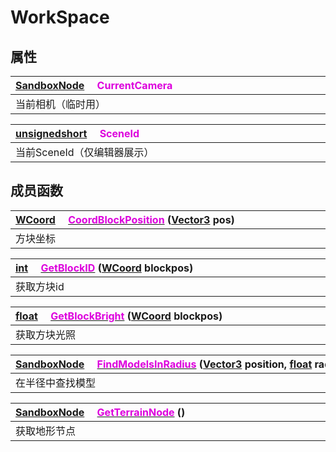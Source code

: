 # WorkSpace

## 属性

|<div style="width:700px">[SandboxNode](/Api/Classes/Base/SandboxNode.md) &emsp;<font color="dd00dd">CurrentCamera</font></div>|
|:---|
|当前相机（临时用）|

|<div style="width:700px">[unsignedshort](/Api/Enums/unsignedshort.md) &emsp;<font color="dd00dd">SceneId</font></div>|
|:---|
|当前SceneId（仅编辑器展示）|

## 成员函数

|<div style="width:700px">[WCoord](/Api/DataType/WCoord.md) &emsp;[<font color="dd00dd">CoordBlockPosition</font>](/Api/Classes/Scene/WorkSpace_F/CoordBlockPosition.md) ([Vector3](/Api/DataType/Vector3.md) pos)</div>|
|:---|
|方块坐标|

|<div style="width:700px">[int](/Api/DataType/Number.md) &emsp;[<font color="dd00dd">GetBlockID</font>](/Api/Classes/Scene/WorkSpace_F/GetBlockID.md) ([WCoord](/Api/DataType/WCoord.md) blockpos)</div>|
|:---|
|获取方块id|

|<div style="width:700px">[float](/Api/DataType/Number.md) &emsp;[<font color="dd00dd">GetBlockBright</font>](/Api/Classes/Scene/WorkSpace_F/GetBlockBright.md) ([WCoord](/Api/DataType/WCoord.md) blockpos)</div>|
|:---|
|获取方块光照|

|<div style="width:700px">[SandboxNode](/Api/Classes/Base/SandboxNode.md) &emsp;[<font color="dd00dd">FindModelsInRadius</font>](/Api/Classes/Scene/WorkSpace_F/FindModelsInRadius.md) ([Vector3](/Api/DataType/Vector3.md) position, [float](/Api/DataType/Number.md) radius)</div>|
|:---|
|在半径中查找模型|

|<div style="width:700px">[SandboxNode](/Api/Classes/Base/SandboxNode.md) &emsp;[<font color="dd00dd">GetTerrainNode</font>](/Api/Classes/Scene/WorkSpace_F/GetTerrainNode.md) ()</div>|
|:---|
|获取地形节点|

